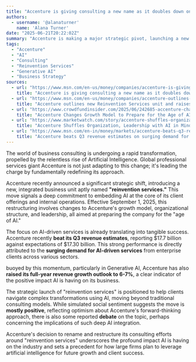 ```yaml
---
title: "Accenture is giving consulting a new name as it doubles down on AI: 'reinvention services'"
authors:
  - username: '@alanaturner'
    name: 'Alana Turner'
date: "2025-06-21T20:22:02Z"
summary: "Accenture is making a major strategic pivot, launching a new 'reinvention services' unit and restructuring its organization to focus heavily on AI. This move is already yielding positive financial results, driven by surging demand for AI-driven services."
tags:
  - "Accenture"
  - "AI"
  - "Consulting"
  - "Reinvention Services"
  - "Generative AI"
  - "Business Strategy"
sources:
  - url: "https://www.msn.com/en-us/money/companies/accenture-is-giving-consulting-a-new-name-as-it-doubles-down-on-ai-reinvention-services/ar-AA1H7wnp"
    title: "Accenture is giving consulting a new name as it doubles down on AI: 'reinvention services'"
  - url: "https://www.msn.com/en-us/money/companies/accenture-outlines-new-reinvention-services-unit-and-raises-full-year-revenue-growth-outlook-to-6-7-amid-strong-gen-ai-momentum/ar-AA1H6Lqd"
    title: "Accenture outlines new Reinvention Services unit and raises full-year revenue growth outlook to 6-7% amid strong Gen AI momentum"
  - url: "https://www.crowdfundinsider.com/2025/06/242685-accenture-changes-growth-model-to-prepare-for-the-age-of-ai/"
    title: "Accenture Changes Growth Model to Prepare for the Age of AI"
  - url: "https://www.marketwatch.com/story/accenture-shuffles-organization-leadership-with-ai-in-mind-update-ac6c4fdb"
    title: "Accenture Shuffles Organization, Leadership with AI in Mind -- Update"
  - url: "https://www.msn.com/en-in/money/markets/accenture-beats-q3-revenue-estimates-on-surging-demand-for-ai-driven-services/ar-AA1H5UE5"
    title: "Accenture beats Q3 revenue estimates on surging demand for AI-driven services"
---
```


The world of business consulting is undergoing a rapid transformation, propelled by the relentless rise of Artificial Intelligence. Global professional services giant Accenture is not just adapting to this change; it's leading the charge by fundamentally redefining its approach.

Accenture recently announced a significant strategic shift, introducing a new, integrated business unit aptly named **"reinvention services."** This move signals a deep commitment to embedding AI at the core of its client offerings and internal operations. Effective September 1, 2025, this restructuring involves changes to Accenture's growth model, organizational structure, and leadership, all aimed at preparing the company for the "age of AI."

The focus on AI-driven services is already translating into tangible success. Accenture recently **beat its Q3 revenue estimates**, reporting $17.7 billion against expectations of $17.30 billion. This strong performance is directly attributed to the **surging demand for AI-driven services** from enterprise clients across various sectors.

 buoyed by this momentum, particularly in Generative AI, Accenture has also **raised its full-year revenue growth outlook to 6-7%**, a clear indicator of the positive impact AI is having on its business.

The strategic launch of "reinvention services" is positioned to help clients navigate complex transformations using AI, moving beyond traditional consulting models. While simulated social sentiment suggests the move is **mostly positive**, reflecting optimism about Accenture's forward-thinking approach, there is also some reported **debate** on the topic, perhaps concerning the implications of such deep AI integration.

Accenture's decision to rename and restructure its consulting efforts around "reinvention services" underscores the profound impact AI is having on the industry and sets a precedent for how large firms plan to leverage artificial intelligence for future growth and client success.
